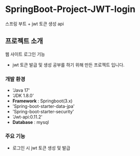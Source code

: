 # SpringBoot-Project-JWT-login 
스프링 부트 + jwt 토큰 생성 api 

## 프로젝트 소개 
웹 사이트 로그인 기능 
   - jwt 토큰 발급 및 생성 공부를 하기 위해 만든 프로젝트 입니다.

### 개발 환경 
- 'Java 17'
- 'JDK 1.8.0'
- **Framework** : Springboot(3.x)
- 'Spring-boot-starter-data-jpa'
- 'Spring-boot-starter-security'
- 'Jwt-api:0.11.2'
- **Database** : mysql

### 주요 기능 
- 로그인 시 jwt 토큰 생성 및 발급 

